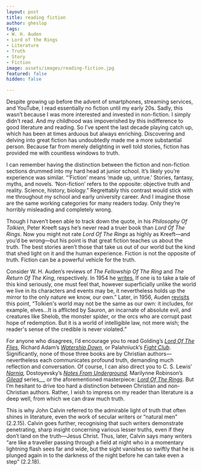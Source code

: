 ```yaml
---
layout: post
title: reading fiction
author: gheslop
tags:
- W. H. Auden
- Lord of the Rings
- Literature
- Truth
- Story
- Fiction
image: assets/images/reading-fiction.jpg
featured: false
hidden: false

---
```

Despite growing up before the advent of smartphones, streaming services, and YouTube, I read essentially no fiction until my early 20s. Sadly, this wasn’t because I was more interested and invested in non-fiction. I simply didn’t read. And my childhood was impoverished by this indifference to good literature and reading. So I’ve spent the last decade playing catch up, which has been at times arduous but always enriching. Discovering and delving into great fiction has undoubtedly made me a more substantial person. Because far from merely delighting in well told stories, fiction has provided me with countless windows to truth.

I can remember having the distinction between the fiction and non-fiction sections drummed into my hard head at junior school. It’s likely you’re experience was similar. “‘Fiction’ means ‘made up, untrue.’ Stories, fantasy, myths, and novels. ‘Non-fiction’ refers to the opposite: objective truth and reality. Science, history, biology.” Regrettably this contrast would stick with me throughout my school and early university career. And I imagine those are the same working categories for many readers today. Only they’re horribly misleading and completely wrong.

Though I haven’t been able to track down the quote, in his _Philosophy Of Tolkien_, Peter Kreeft says he’s never read a truer book than _Lord Of The Rings_. Now you might not rate _Lord Of The Rings_ as highly as Kreeft—and you’d be wrong—but his point is that great fiction teaches us about the truth. The best stories aren’t those that take us out of our world but the kind that shed light on it and the human experience. Fiction is not the opposite of truth. Fiction can be a powerful vehicle for the truth.

Consider W. H. Auden’s reviews of _The Fellowship Of The Ring_ and _The Return Of The King_, respectively. In 1954 he [writes](https://archive.nytimes.com/www.nytimes.com/books/01/02/11/specials/tolkien-fellowship.html "The Hero Is A Hobbit"), If one is to take a tale of this kind seriously, one must feel that, however superficially unlike the world we live in its characters and events may be, it nevertheless holds up the mirror to the only nature we know, our own.” Later, in 1956, Auden [revisits](https://www.nytimes.com/1956/01/22/archives/at-the-end-of-the-quest-victory.html?searchResultPosition=1 "At The End Of The Quest, Victory") this point, “Tolkien's world may not be the same as our own: it includes, for example, elves…It is afflicted by Sauron, an incarnate of absolute evil, and creatures like Shelob, the monster spider, or the orcs who are corrupt past hope of redemption. But it is a world of intelligible law, not mere wish; the reader's sense of the credible is never violated.”

For anyone who disagrees, I’d encourage you to read Golding’s [_Lord Of The Flies_](https://rekindle.co.za/content/william-golding-original-sin/ "Original Sin"), Richard Adam’s [_Watership Down_](https://rekindle.co.za/content/2021-10-14-the-power-of-story-to-form-community-reading-together "Story-Formed Community"), or Palahniuck’s [_Fight Club_](https://rekindle.co.za/content/2021-11-29-tyler-durden-social-media-mental-health "Tyler Durden On Mental Health"). Significantly, none of those three books are by Christian authors—nevertheless each communicates profound truth, demanding much reflection and conversation. Of course, I can also direct you to C. S. Lewis’ [_Narnia_](https://rekindle.co.za/tag/Narnia/ "Series On Narnia")_,_ Dostoyevsky’s [_Notes From Underground_](https://rekindle.co.za/content/2021-09-08-gospel-notes-from-underground "Power Resists Redeeming Love")_,_ Marilynne Robinson’s [_Gilead_](https://rekindle.co.za/content/2022-01-20-gilead-apologetics "Apologetics") series_,_ or the aforementioned masterpiece: [_Lord Of The Rings_](https://rekindle.co.za/content/2022-04-14-easter "Easter"). But I’m hesitant to drive too hard a distinction between Christian and non-Christian authors. Rather, I wish to impress on my reader than literature is a deep well, from which we can draw much truth.

This is why John Calvin referred to the admirable light of truth that often shines in literature, even the work of secular writers or “natural men” (2.2.15). Calvin goes further, recognising that such writers demonstrate penetrating, sharp insight concerning various lesser truths, even if they don’t land on the truth—Jesus Christ. Thus, later, Calvin says many writers “are like a traveller passing through a field at night who in a momentary lightning flash sees far and wide, but the sight vanishes so swiftly that he is plunged again in to the darkness of the night before he can take even a step” (2.2.18).